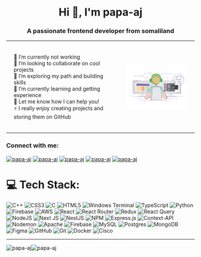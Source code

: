 
<h1 align="center">Hi 👋, I'm papa-aj</h1>
<h3 align="center">A passionate frontend developer from somaliland</h3>


<table style="width:100%;">
  <tr>
    <td valign="top" style="padding: 20px; width: 60%;">
      <p align="left">
        🔭 I’m currently not working<br>
        👯 I’m looking to collaborate on cool projects<br>
        🤝 I’m exploring my path and building skills<br>
        🌱 I’m currently learning and getting experience<br>
        💬 Let me know how I can help you!<br>
        ⚡ I really enjoy creating projects and storing them on GitHub<br>
      </p>
    </td>
    <td align="right" style="padding: 20px; width: 40%;">
      <img src="https://raw.githubusercontent.com/mikonoid/mikonoid/main/images/gifs/coder3.gif" alt="programmer" width="250">
    </td>
  </tr>
</table>




<h3 align="left">Connect with me:</h3>
<p align="left">
<a href="https://twitter.com/papa-aj" target="blank"><img align="center" src="https://raw.githubusercontent.com/rahuldkjain/github-profile-readme-generator/master/src/images/icons/Social/twitter.svg" alt="papa-aj" height="30" width="40" /></a>
<a href="https://linkedin.com/in/papa-aj" target="blank"><img align="center" src="https://raw.githubusercontent.com/rahuldkjain/github-profile-readme-generator/master/src/images/icons/Social/linked-in-alt.svg" alt="papa-aj" height="30" width="40" /></a>
<a href="https://fb.com/papa-aj" target="blank"><img align="center" src="https://raw.githubusercontent.com/rahuldkjain/github-profile-readme-generator/master/src/images/icons/Social/facebook.svg" alt="papa-aj" height="30" width="40" /></a>
<a href="https://instagram.com/papa-aj" target="blank"><img align="center" src="https://raw.githubusercontent.com/rahuldkjain/github-profile-readme-generator/master/src/images/icons/Social/instagram.svg" alt="papa-aj" height="30" width="40" /></a>
<a href="https://discord.gg/papa-aj" target="blank"><img align="center" src="https://raw.githubusercontent.com/rahuldkjain/github-profile-readme-generator/master/src/images/icons/Social/discord.svg" alt="papa-aj" height="30" width="40" /></a>
</p>

# 💻 Tech Stack:
![C++](https://img.shields.io/badge/c++-%2300599C.svg?style=for-the-badge&logo=c%2B%2B&logoColor=white) ![CSS3](https://img.shields.io/badge/css3-%231572B6.svg?style=for-the-badge&logo=css3&logoColor=white) ![C](https://img.shields.io/badge/c-%2300599C.svg?style=for-the-badge&logo=c&logoColor=white) ![HTML5](https://img.shields.io/badge/html5-%23E34F26.svg?style=for-the-badge&logo=html5&logoColor=white) ![Windows Terminal](https://img.shields.io/badge/Windows%20Terminal-%234D4D4D.svg?style=for-the-badge&logo=windows-terminal&logoColor=white) ![TypeScript](https://img.shields.io/badge/typescript-%23007ACC.svg?style=for-the-badge&logo=typescript&logoColor=white) ![Python](https://img.shields.io/badge/python-3670A0?style=for-the-badge&logo=python&logoColor=ffdd54) ![Firebase](https://img.shields.io/badge/firebase-%23039BE5.svg?style=for-the-badge&logo=firebase) ![AWS](https://img.shields.io/badge/AWS-%23FF9900.svg?style=for-the-badge&logo=amazon-aws&logoColor=white) ![React](https://img.shields.io/badge/react-%2320232a.svg?style=for-the-badge&logo=react&logoColor=%2361DAFB) ![React Router](https://img.shields.io/badge/React_Router-CA4245?style=for-the-badge&logo=react-router&logoColor=white) ![Redux](https://img.shields.io/badge/redux-%23593d88.svg?style=for-the-badge&logo=redux&logoColor=white) ![React Query](https://img.shields.io/badge/-React%20Query-FF4154?style=for-the-badge&logo=react%20query&logoColor=white) ![NodeJS](https://img.shields.io/badge/node.js-6DA55F?style=for-the-badge&logo=node.js&logoColor=white) ![Next JS](https://img.shields.io/badge/Next-black?style=for-the-badge&logo=next.js&logoColor=white) ![NestJS](https://img.shields.io/badge/nestjs-%23E0234E.svg?style=for-the-badge&logo=nestjs&logoColor=white) ![NPM](https://img.shields.io/badge/NPM-%23CB3837.svg?style=for-the-badge&logo=npm&logoColor=white) ![Express.js](https://img.shields.io/badge/express.js-%23404d59.svg?style=for-the-badge&logo=express&logoColor=%2361DAFB) ![Context-API](https://img.shields.io/badge/Context--Api-000000?style=for-the-badge&logo=react) ![Nodemon](https://img.shields.io/badge/NODEMON-%23323330.svg?style=for-the-badge&logo=nodemon&logoColor=%BBDEAD) ![Apache](https://img.shields.io/badge/apache-%23D42029.svg?style=for-the-badge&logo=apache&logoColor=white) ![Firebase](https://img.shields.io/badge/firebase-a08021?style=for-the-badge&logo=firebase&logoColor=ffcd34) ![MySQL](https://img.shields.io/badge/mysql-4479A1.svg?style=for-the-badge&logo=mysql&logoColor=white) ![Postgres](https://img.shields.io/badge/postgres-%23316192.svg?style=for-the-badge&logo=postgresql&logoColor=white) ![MongoDB](https://img.shields.io/badge/MongoDB-%234ea94b.svg?style=for-the-badge&logo=mongodb&logoColor=white) ![Figma](https://img.shields.io/badge/figma-%23F24E1E.svg?style=for-the-badge&logo=figma&logoColor=white) ![GitHub](https://img.shields.io/badge/github-%23121011.svg?style=for-the-badge&logo=github&logoColor=white) ![Git](https://img.shields.io/badge/git-%23F05033.svg?style=for-the-badge&logo=git&logoColor=white) ![Docker](https://img.shields.io/badge/docker-%230db7ed.svg?style=for-the-badge&logo=docker&logoColor=white) ![Cisco](https://img.shields.io/badge/cisco-%23049fd9.svg?style=for-the-badge&logo=cisco&logoColor=black)





-----------------------------------------------------------------------------------------------------------







<p><img align="left" src="https://github-readme-stats.vercel.app/api/top-langs?username=papa-aj&show_icons=true&locale=en&layout=compact" alt="papa-aj" /></p>



<p><img src="https://github-readme-streak-stats.herokuapp.com/?user=papa-aj&" alt="papa-aj" /></p>






